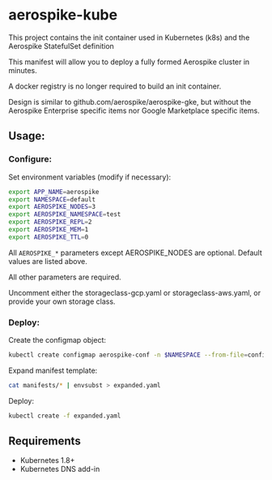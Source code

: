 # aerospike-kube

This project contains the init container used in Kubernetes (k8s) and the Aerospike StatefulSet definition

This manifest will allow you to deploy a fully formed Aerospike cluster in minutes.

A docker registry is no longer required to build an init container.

Design is similar to github.com/aerospike/aerospike-gke, but without the Aerospike Enterprise specific items
nor Google Marketplace specific items.

## Usage:

### Configure:

Set environment variables (modify if necessary):

```sh
export APP_NAME=aerospike
export NAMESPACE=default
export AEROSPIKE_NODES=3
export AEROSPIKE_NAMESPACE=test
export AEROSPIKE_REPL=2
export AEROSPIKE_MEM=1
export AEROSPIKE_TTL=0
```

All `AEROSPIKE_*` parameters except AEROSPIKE\_NODES are optional. Default values are listed above.

All other parameters are required.

Uncomment either the storageclass-gcp.yaml or storageclass-aws.yaml, or provide your own storage class.

### Deploy:

Create the configmap object:

```sh
kubectl create configmap aerospike-conf -n $NAMESPACE --from-file=configs/
```

Expand manifest template:

```sh
cat manifests/* | envsubst > expanded.yaml
```

Deploy:

```sh
kubectl create -f expanded.yaml
```

## Requirements

* Kubernetes 1.8+
* Kubernetes DNS add-in
